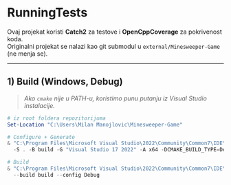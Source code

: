 # RunningTests

Ovaj projekat koristi **Catch2** za testove i **OpenCppCoverage** za pokrivenost koda.  
Originalni projekat se nalazi kao git submodul u `external/Minesweeper-Game` (ne menja se).

---

## 1) Build (Windows, Debug)

> *Ako `cmake` nije u PATH-u, koristimo punu putanju iz Visual Studio instalacije.*

```powershell
# iz root foldera repozitorijuma
Set-Location "C:\Users\Milan Manojlovic\Minesweeper-Game"

# Configure + Generate
& "C:\Program Files\Microsoft Visual Studio\2022\Community\Common7\IDE\CommonExtensions\Microsoft\CMake\CMake\bin\cmake.exe" `
  -S . -B build -G "Visual Studio 17 2022" -A x64 -DCMAKE_BUILD_TYPE=Debug

# Build
& "C:\Program Files\Microsoft Visual Studio\2022\Community\Common7\IDE\CommonExtensions\Microsoft\CMake\CMake\bin\cmake.exe" `
  --build build --config Debug
